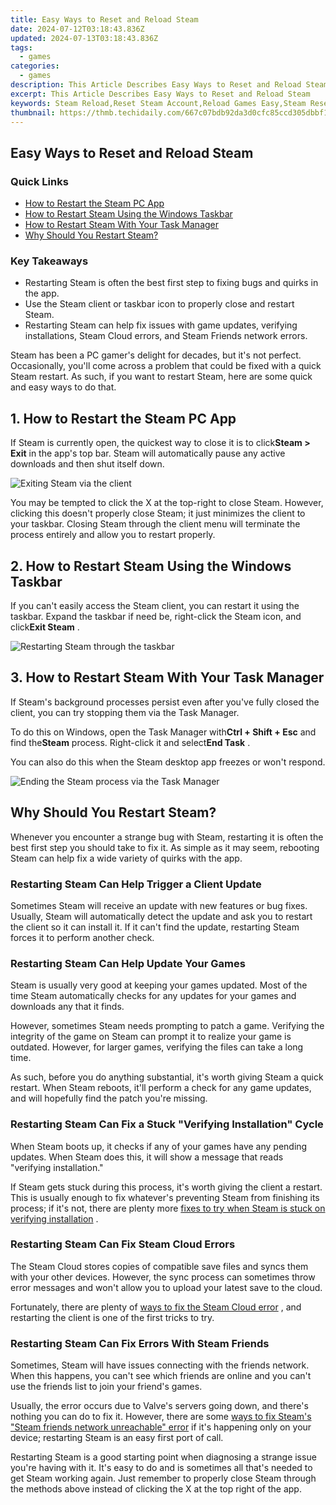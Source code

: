 ```yaml
---
title: Easy Ways to Reset and Reload Steam
date: 2024-07-12T03:18:43.836Z
updated: 2024-07-13T03:18:43.836Z
tags:
  - games
categories:
  - games
description: This Article Describes Easy Ways to Reset and Reload Steam
excerpt: This Article Describes Easy Ways to Reset and Reload Steam
keywords: Steam Reload,Reset Steam Account,Reload Games Easy,Steam Reset Tips,Easy Steam Update,Reset Steam Launcher,Stream Reload Guide
thumbnail: https://thmb.techidaily.com/667c07bdb92da3d0cfc85ccd305dbbf14b3797ec47ad22d2523d6d2404f16cd1.jpg
---
```


## Easy Ways to Reset and Reload Steam

### Quick Links

* [How to Restart the Steam PC App](#how-to-restart-the-steam-pc-app)
* [How to Restart Steam Using the Windows Taskbar](#how-to-restart-steam-using-the-windows-taskbar)
* [How to Restart Steam With Your Task Manager](#how-to-restart-steam-with-your-task-manager)
* [Why Should You Restart Steam?](#why-should-you-restart-steam)

### Key Takeaways

* Restarting Steam is often the best first step to fixing bugs and quirks in the app.
* Use the Steam client or taskbar icon to properly close and restart Steam.
* Restarting Steam can help fix issues with game updates, verifying installations, Steam Cloud errors, and Steam Friends network errors.

 Steam has been a PC gamer's delight for decades, but it's not perfect. Occasionally, you'll come across a problem that could be fixed with a quick Steam restart. As such, if you want to restart Steam, here are some quick and easy ways to do that.

## 1\. How to Restart the Steam PC App

 If Steam is currently open, the quickest way to close it is to click**Steam > Exit** in the app's top bar. Steam will automatically pause any active downloads and then shut itself down.

![Exiting Steam via the client](https://static1.makeuseofimages.com/wordpress/wp-content/uploads/2024/01/restart-steam-exit-client.jpg)

 You may be tempted to click the X at the top-right to close Steam. However, clicking this doesn't properly close Steam; it just minimizes the client to your taskbar. Closing Steam through the client menu will terminate the process entirely and allow you to restart properly.

## 2\. How to Restart Steam Using the Windows Taskbar

 If you can't easily access the Steam client, you can restart it using the taskbar. Expand the taskbar if need be, right-click the Steam icon, and click**Exit Steam** .

![Restarting Steam through the taskbar](https://static1.makeuseofimages.com/wordpress/wp-content/uploads/2024/01/restart-steam-exit-taskbar-1.jpg)

## 3\. How to Restart Steam With Your Task Manager

 If Steam's background processes persist even after you've fully closed the client, you can try stopping them via the Task Manager.

 To do this on Windows, open the Task Manager with**Ctrl + Shift + Esc** and find the**Steam** process. Right-click it and select**End Task** .

 You can also do this when the Steam desktop app freezes or won't respond.

![Ending the Steam process via the Task Manager](https://static1.makeuseofimages.com/wordpress/wp-content/uploads/2024/01/restart-steam-task-manager-1.jpg)

## Why Should You Restart Steam?

 Whenever you encounter a strange bug with Steam, restarting it is often the best first step you should take to fix it. As simple as it may seem, rebooting Steam can help fix a wide variety of quirks with the app.

### Restarting Steam Can Help Trigger a Client Update

 Sometimes Steam will receive an update with new features or bug fixes. Usually, Steam will automatically detect the update and ask you to restart the client so it can install it. If it can't find the update, restarting Steam forces it to perform another check.

### Restarting Steam Can Help Update Your Games

 Steam is usually very good at keeping your games updated. Most of the time Steam automatically checks for any updates for your games and downloads any that it finds.

 However, sometimes Steam needs prompting to patch a game. Verifying the integrity of the game on Steam can prompt it to realize your game is outdated. However, for larger games, verifying the files can take a long time.

 As such, before you do anything substantial, it's worth giving Steam a quick restart. When Steam reboots, it'll perform a check for any game updates, and will hopefully find the patch you're missing.

### Restarting Steam Can Fix a Stuck "Verifying Installation" Cycle

 When Steam boots up, it checks if any of your games have any pending updates. When Steam does this, it will show a message that reads "verifying installation."

 If Steam gets stuck during this process, it's worth giving the client a restart. This is usually enough to fix whatever's preventing Steam from finishing its process; if it's not, there are plenty more [fixes to try when Steam is stuck on verifying installation](https://www.makeuseof.com/steam-stuck-verifying-installation/) .

### Restarting Steam Can Fix Steam Cloud Errors

 The Steam Cloud stores copies of compatible save files and syncs them with your other devices. However, the sync process can sometimes throw error messages and won't allow you to upload your latest save to the cloud.

 Fortunately, there are plenty of [ways to fix the Steam Cloud error](https://www.makeuseof.com/windows-steam-cloud-error/) , and restarting the client is one of the first tricks to try.

### Restarting Steam Can Fix Errors With Steam Friends

 Sometimes, Steam will have issues connecting with the friends network. When this happens, you can't see which friends are online and you can't use the friends list to join your friend's games.

 Usually, the error occurs due to Valve's servers going down, and there's nothing you can do to fix it. However, there are some [ways to fix Steam's "Steam friends network unreachable" error](https://www.makeuseof.com/how-to-fix-steam-friends-network-unreachable-error-in-windows-11/) if it's happening only on your device; restarting Steam is an easy first port of call.

 Restarting Steam is a good starting point when diagnosing a strange issue you're having with it. It's easy to do and is sometimes all that's needed to get Steam working again. Just remember to properly close Steam through the methods above instead of clicking the X at the top right of the app.


<ins class="adsbygoogle"
     style="display:block"
     data-ad-format="autorelaxed"
     data-ad-client="ca-pub-7571918770474297"
     data-ad-slot="1223367746"></ins>



<ins class="adsbygoogle"
     style="display:block"
     data-ad-client="ca-pub-7571918770474297"
     data-ad-slot="8358498916"
     data-ad-format="auto"
     data-full-width-responsive="true"></ins>




